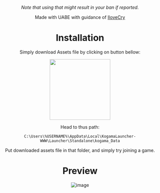 <div  align="center">





*Note that using that might result in your ban if reported.*

Made with UABE with guidance of [IloveCry](https://github.com/ilovecry)


# Installation



Simply download Assets file by clicking on button bellow: 

[<img src="https://user-images.githubusercontent.com/96681438/209547102-771607f8-6fb8-447e-a517-90b80c9387e9.png" width="190"/>](https://github.com//falsesinxi/Crosshair/releases/download/2.30.21.1152/sharedassets1.assets)

   

Head to thus path:

``C:\Users\%USERNAME%\AppData\Local\KogamaLauncher-WWW\Launcher\Standalone\kogama_Data``

Put downloaded assets file in that folder, and simply try joining a game.




# Preview


![image](https://user-images.githubusercontent.com/96681438/203591848-7dc6f759-fde0-4eab-88b7-78e4a056fce7.png)

